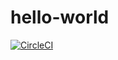# hello-world

[![CircleCI](https://circleci.com/gh/rect88548560/hello-world.svg?style=svg)](https://circleci.com/gh/rect88548560/hello-world)
